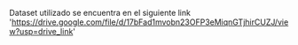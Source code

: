 Dataset utilizado se encuentra en el siguiente link  'https://drive.google.com/file/d/17bFad1mvobn23OFP3eMiqnGTjhirCUZJ/view?usp=drive_link'

